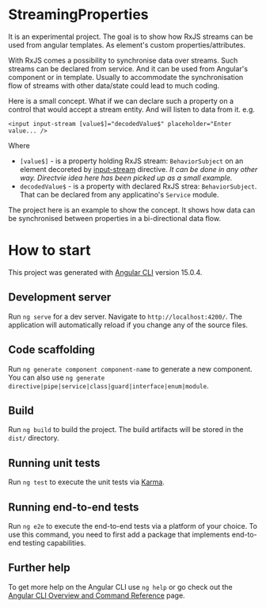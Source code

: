 # StreamingProperties

It is an experimental project. The goal is to show how RxJS streams can be used from angular templates. As element's custom properties/attributes.

With RxJS comes a possibility to synchronise data over streams. Such streams can be declared from service. And it can be used from Angular's component or in template. Usually to accommodate the synchronisation flow of streams with other data/state could lead to much coding.

Here is a small concept. What if we can declare such a property on a control that would accept a stream entity. And will listen to data from it.
e.g. 
```
<input input-stream [value$]="decodedValue$" placeholder="Enter value... />
```
Where
 - `[value$]` - is a property holding RxJS stream: `BehaviorSubject` on an element decoreted by [input-stream](/src/app/controls/input-stream/input-stream.component.ts) directive. _It can be done in any other way. Directvie idea here has been picked up as a small example._
 - `decodedValue$` - is a property with declared RxJS strea: `BehaviorSubject`. That can be declared from any applicatino's `Service` module.

The project here is an example to show the concept. It shows how data can be synchronised between properties in a bi-directional data flow.

# How to start

This project was generated with [Angular CLI](https://github.com/angular/angular-cli) version 15.0.4.

## Development server

Run `ng serve` for a dev server. Navigate to `http://localhost:4200/`. The application will automatically reload if you change any of the source files.

## Code scaffolding

Run `ng generate component component-name` to generate a new component. You can also use `ng generate directive|pipe|service|class|guard|interface|enum|module`.

## Build

Run `ng build` to build the project. The build artifacts will be stored in the `dist/` directory.

## Running unit tests

Run `ng test` to execute the unit tests via [Karma](https://karma-runner.github.io).

## Running end-to-end tests

Run `ng e2e` to execute the end-to-end tests via a platform of your choice. To use this command, you need to first add a package that implements end-to-end testing capabilities.

## Further help

To get more help on the Angular CLI use `ng help` or go check out the [Angular CLI Overview and Command Reference](https://angular.io/cli) page.
